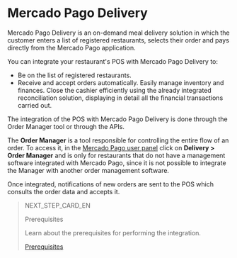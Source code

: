 # Mercado Pago Delivery

Mercado Pago Delivery is an on-demand meal delivery solution in which the customer enters a list of registered restaurants, selects their order and pays directly from the Mercado Pago application.

You can integrate your restaurant's POS with Mercado Pago Delivery to:
* Be on the list of registered restaurants.
* Receive and accept orders automatically.
Easily manage inventory and finances.
Close the cashier efficiently using the already integrated reconciliation solution, displaying in detail all the financial transactions carried out.

The integration of the POS with Mercado Pago Delivery is done through the Order Manager tool or through the APIs.

The **Order Manager** is a tool responsible for controlling the entire flow of an order. To access it, in the [Mercado Pago user panel](https://www.mercadopago[FAKER][URL][DOMAIN]/home) click on **Delivery > Order Manager** and is only for restaurants that do not have a management software integrated with Mercado Pago, since it is not possible to integrate the Manager with another order management software.

Once integrated, notifications of new orders are sent to the POS which consults the order data and accepts it.

> NEXT_STEP_CARD_EN
>
> Prerequisites
>
> Learn about the prerequisites for performing the integration.
>
> [Prerequisites](https://www.mercadopago[FAKER][URL][DOMAIN]/developers/en/guides/mp-delivery/previous-requirements)
